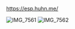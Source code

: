 
https://esp.huhn.me/

![IMG_7561](https://github.com/user-attachments/assets/b9bd0e77-e6f5-43ad-969b-22d1b764570e)
![IMG_7562](https://github.com/user-attachments/assets/e4068232-7112-4bb1-90d7-bf04ff7e8d00)








